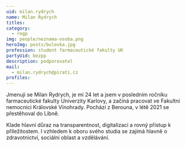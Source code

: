```yaml
---
uid: milan.rydrych
name: Milan Rydrych
titles:
category:
  - regp
img: people/neznama-osoba.png
heroImg: posts/bulovka.jpg
profession: student farmaceutické fakulty UK
partyUid: bezpp
description: podporovatel
mail:
  - milan.rydrych@pirati.cz
profiles:
---
```


Jmenuji se Milan Rydrych, je mi 24 let a jsem v posledním ročníku farmaceutické fakulty Univerzity Karlovy, a začíná pracovat ve Fakultní nemocnici Královské Vinohrady. Pochází z Berouna, v létě 2021 se přestěhoval do Libně. 

Klade hlavní důraz na transparentnost, digitalizaci a rovný přístup k příležitostem. I vzhledem k oboru svého studia se zajímá hlavně o zdravotnictví, sociální oblast a vzdělávání. 
